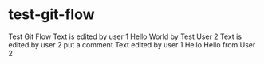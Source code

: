 # test-git-flow
Test Git Flow
Text is edited by user 1
Hello World by Test User 2
Text is edited by user 2 put a comment
Text edited by user 1
Hello Hello from User 2
